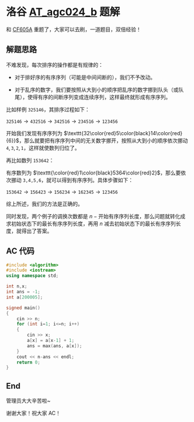 # 洛谷 [AT_agc024_b](https://www.luogu.com.cn/problem/AT_agc024_b) 题解

和 [CF605A](https://www.luogu.com.cn/problem/CF605A) 重题了，大家可以去刷，一道题目，双倍经验！

## 解题思路

不难发现，每次排序的操作都是有规律的：

- 对于排好序的有序序列（可能是中间间断的），我们不予改动。

- 对于乱序的数字，我们要按照从大到小的顺序把乱序的数字挪到队头（或队尾），使得有序的间断序列变成连续序列，这样最终就形成有序序列。

比如样例 $\texttt{325146}$，其排序过程如下：

$\texttt{325146} \rightarrow \texttt{432516} \rightarrow \texttt{342516} \rightarrow \texttt{234516} \rightarrow \texttt{123456}$

开始我们发现有序序列为 $\texttt{32\color{red}5\color{black}14\color{red}{6}}$，那么就要把有序序列中间的无关数字挪开，按照从大到小的顺序依次挪动 $\texttt{4},\texttt{3},\texttt{2},\texttt{1}$，这样就使数列归位了。

再比如数列 $\texttt{153642}$：

有序数列为 $\texttt{\color{red}1\color{black}5364\color{red}2}$，那么要依次挪动 $\texttt{3,4,5,6}$，就可以得到有序序列。具体步骤如下：

$\texttt{153642} \rightarrow \texttt{156423} \rightarrow \texttt{156234} \rightarrow \texttt{162345} \rightarrow \texttt{123456}$

综上所述，我们的方法是正确的。

同时发现，两个例子的调换次数都是 $n - \text{开始有序序列长度}$，那么问题就转化成求初始状态下的最长有序序列长度，再用 $n$ 减去初始状态下的最长有序序列长度，就得出了答案。

## AC 代码

```cpp
#include <algorithm>
#include <iostream>
using namespace std;

int n,x;
int ans = -1;
int a[200005];

signed main()
{
	cin >> n;
	for (int i=1; i<=n; i++)
	{
		cin >> x;
		a[x] = a[x-1] + 1;
		ans = max(ans, a[x]);
	}
	cout << n-ans << endl;
	return 0;
}
```

## End

管理员大大辛苦啦~

谢谢大家！祝大家 AC！